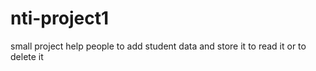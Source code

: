# nti-project1
small project help people to add student data and store it to read it or to delete it 
